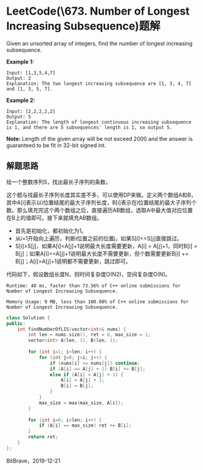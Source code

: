 # LeetCode(\673. Number of Longest Increasing Subsequence)题解

Given an unsorted array of integers, find the number of longest increasing subsequence.

**Example 1:**

```
Input: [1,3,5,4,7]
Output: 2
Explanation: The two longest increasing subsequence are [1, 3, 4, 7] and [1, 3, 5, 7].
```



**Example 2:**

```
Input: [2,2,2,2,2]
Output: 5
Explanation: The length of longest continuous increasing subsequence is 1, and there are 5 subsequences' length is 1, so output 5.
```



**Note:** Length of the given array will be not exceed 2000 and the answer is guaranteed to be fit in 32-bit signed int.

## 解题思路

给一个整数序列S，找出最长子序列的条数。

这个题与找最长子序列长度其实差不多，可以使用DP来做。定义两个数组A和B，其中A\[i\]表示以i位置结尾的最大子序列长度，B\[i\]表示在i位置结尾的最大子序列个数。那么填充完这个两个数组之后，直接遍历AB数组，选取A中最大值对应位置在B上的值即可。接下来就填充AB数组。

- 首先是初始化，都初始化为1。
- 从i=1开始向上遍历，判断i位置之前的位置j，如果S\[i\]<=S\[j\]直接跳过。
- S\[i\]>S\[j\]，如果A\[i\]<A\[j\]+1说明最大长度需要更新，A\[i\] = A\[j\]+1，同时B\[i\] = B\[j\]；如果A\[i\]==A\[j\]+1说明最大长度不需要更新，但个数需要更新B\[i\] += B\[j\]；A\[i\]>A\[j\]+1说明都不需要更新，跳过即可。

代码如下，假设数组长度N，则时间复杂度O(N2)，空间复杂度O(N)。

`Runtime: 40 ms, faster than 73.56% of C++ online submissions for Number of Longest Increasing Subsequence.`

`Memory Usage: 9 MB, less than 100.00% of C++ online submissions for Number of Longest Increasing Subsequence.`

```c++
class Solution {
public:
    int findNumberOfLIS(vector<int>& nums) {
        int len = nums.size(), ret = 0, max_size = 1;
        vector<int> A(len, 1), B(len, 1);
        
        for (int i=1; i<len; i++) {
            for (int j=0; j<i; j++) {
                if (nums[i] <= nums[j]) continue;
                if (A[i] == A[j] + 1) B[i] += B[j];
                else if (A[i] < A[j] + 1) {
                    A[i] = A[j] + 1;
                    B[i] = B[j];
                }
            }
            max_size = max(max_size, A[i]);
        }
        
        for (int i=0; i<len; i++) {
            if (A[i] == max_size) ret += B[i];
        } 
        return ret;
    }
};
```

BitBrave，2019-12-21